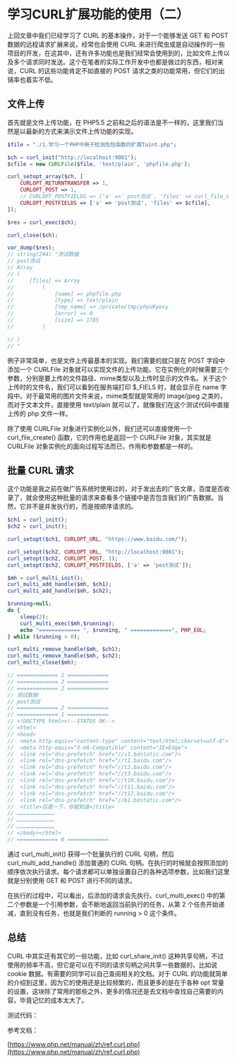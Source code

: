 # 学习CURL扩展功能的使用（二）

上回文章中我们已经学习了 CURL 的基本操作，对于一个能够发送 GET 和 POST 数据的远程请求扩展来说，经常也会使用 CURL 来进行爬虫或是自动操作的一些项目的开发，在这其中，还有许多功能也是我们经常会使用到的，比如文件上传以及多个请求同时发送。这个在笔者的实际工作开发中也都是做过的东西，相对来说，CURL 的这些功能肯定不如直接的 POST 请求之类的功能常用，但它们的出镜率也着实不低。

## 文件上传

首先就是文件上传功能，在 PHP5.5 之前和之后的语法是不一样的，这里我们当然是以最新的方式来演示文件上传功能的实现。

```php
$file = "./1.学习一个PHP中用于检测危险函数的扩展Taint.php";

$ch = curl_init("http://localhost:9001");
$cfile = new CURLFile($file, 'text/plain', 'phpfile.php');

curl_setopt_array($ch, [
    CURLOPT_RETURNTRANSFER => 1,
    CURLOPT_POST => 1,
    // CURLOPT_POSTFIELDS => ['a' =>' post测试', 'files' => curl_file_create($file, 'text/plain', 'phpfile.php')],
    CURLOPT_POSTFIELDS => ['a' => 'post测试', 'files' => $cfile],
]);

$res = curl_exec($ch);

curl_close($ch);

var_dump($res);
// string(244) "测试数据
// post测试
// Array
// (
//     [files] => Array
//         (
//             [name] => phpfile.php
//             [type] => text/plain
//             [tmp_name] => /private/tmp/phpvKyesy
//             [error] => 0
//             [size] => 1785
//         )

// )
// "
```

例子非常简单，也是文件上传最基本的实现。我们需要的就只是在 POST 字段中添加一个 CURLFile 对象就可以实现文件的上传功能。它在实例化的时候需要三个参数，分别是要上传的文件路径、mime类型以及上传时显示的文件名。关于这个上传时的文件名，我们可以看到在服务端打印 $_FIELS 时，就会显示在 name 字段中。对于最常用的图片文件来说，mime类型就是常用的 image/jpeg 之类的，而对于文本文件，直接使用 text/plain 就可以了，就像我们在这个测试代码中直接上传的 php 文件一样。

除了使用 CURLFile 对象进行实例化以外，我们还可以直接使用一个 curl_file_create() 函数，它的作用也是返回一个 CURLFile 对象，其实就是 CURLFile 对象实例化的面向过程写法而已，作用和参数都是一样的。

## 批量 CURL 请求

这个功能是我之前在做广告系统时使用过的，对于发出去的广告文章，百度是否收录了，就会使用这种批量的请求来查看多个链接中是否包含我们的广告数据。当然，它并不是并发执行的，而是按顺序请求的。

```php
$ch1 = curl_init();
$ch2 = curl_init();

curl_setopt($ch1, CURLOPT_URL, "https://www.baidu.com/");

curl_setopt($ch2, CURLOPT_URL, "http://localhost:9001");
curl_setopt($ch2, CURLOPT_POST, 1);
curl_setopt($ch2, CURLOPT_POSTFIELDS, ['a' => 'post测试']);

$mh = curl_multi_init();
curl_multi_add_handle($mh, $ch1);
curl_multi_add_handle($mh, $ch2);

$running=null;
do {
    sleep(2);
    curl_multi_exec($mh,$running);
    echo "============= ", $running, " =============", PHP_EOL;
} while ($running > 0);

curl_multi_remove_handle($mh, $ch1);
curl_multi_remove_handle($mh, $ch2);
curl_multi_close($mh);

// ============= 2 =============
// ============= 2 =============
// ============= 2 =============
// 测试数据
// post测试
// ============= 2 =============
// ============= 1 =============
// <!DOCTYPE html><!--STATUS OK-->
// <html>
// <head>
// 	<meta http-equiv="content-type" content="text/html;charset=utf-8">
// 	<meta http-equiv="X-UA-Compatible" content="IE=Edge">
// 	<link rel="dns-prefetch" href="//s1.bdstatic.com"/>
// 	<link rel="dns-prefetch" href="//t1.baidu.com"/>
// 	<link rel="dns-prefetch" href="//t2.baidu.com"/>
// 	<link rel="dns-prefetch" href="//t3.baidu.com"/>
// 	<link rel="dns-prefetch" href="//t10.baidu.com"/>
// 	<link rel="dns-prefetch" href="//t11.baidu.com"/>
// 	<link rel="dns-prefetch" href="//t12.baidu.com"/>
// 	<link rel="dns-prefetch" href="//b1.bdstatic.com"/>
// 	<title>百度一下，你就知道</title>
// ………………………………
// ………………………………
// ………………………………
// </body></html>
// ============= 0 =============
```

通过 curl_multi_init() 获得一个批量执行的 CURL 句柄，然后 curl_multi_add_handle() 添加普通的 CURL 句柄。在执行的时候就会按照添加的顺序依次执行请求。每个请求都可以单独设置自己的各种选项参数，比如我们这里就是分别使用 GET 和 POST 进行不同的请求。

在执行的过程中，可以看出，后添加的请求会先执行。curl_multi_exec() 中的第二个参数是一个引用参数，会不断地返回当前执行的任务，从第 2 个任务开始递减，直到没有任务，也就是我们判断的 running > 0 这个条件。

## 总结

CURL 中其实还有其它的一些功能，比如 curl_share_init() 这种共享句柄，不过使用的频率不高，但它是可以在不同的请求句柄之间共享一些数据的，比如说 cookie 数据。有需要的同学可以自己查阅相关的文档。对于 CURL 的功能就简单的介绍到这里，因为它的使用还是比较频繁的，而且更多的是在于各种 opt 常量的设置，这块除了常用的那些之外，更多的情况还是去文档中查找自己需要的内容，毕竟记忆的成本太大了。

测试代码：

参考文档：

[https://www.php.net/manual/zh/ref.curl.php](https://www.php.net/manual/zh/ref.curl.php)
